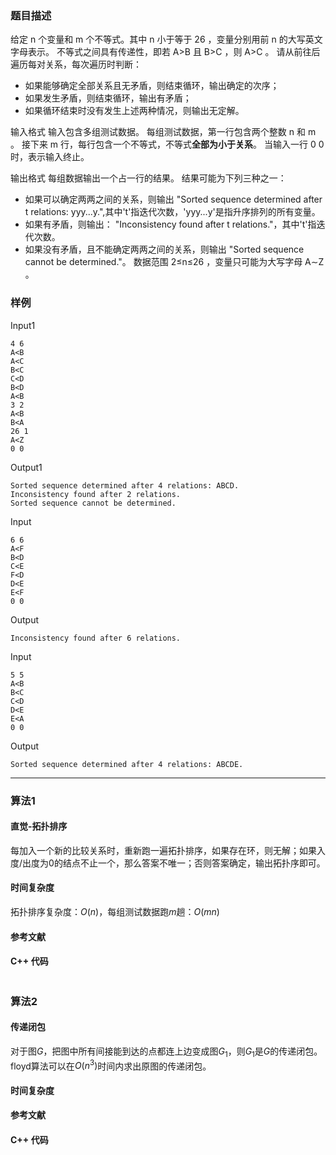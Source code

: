 ### 题目描述

给定  n  个变量和  m  个不等式。其中  n  小于等于  26 ，变量分别用前  n  的大写英文字母表示。
不等式之间具有传递性，即若  A>B  且  B>C ，则  A>C 。
请从前往后遍历每对关系，每次遍历时判断：
- 如果能够确定全部关系且无矛盾，则结束循环，输出确定的次序；
- 如果发生矛盾，则结束循环，输出有矛盾；
- 如果循环结束时没有发生上述两种情况，则输出无定解。

输入格式
输入包含多组测试数据。
每组测试数据，第一行包含两个整数  n  和  m 。
接下来  m  行，每行包含一个不等式，不等式**全部为小于关系**。
当输入一行 0 0 时，表示输入终止。

输出格式
每组数据输出一个占一行的结果。
结果可能为下列三种之一：
- 如果可以确定两两之间的关系，则输出 "Sorted sequence determined after t relations: yyy...y.",其中't'指迭代次数，'yyy...y'是指升序排列的所有变量。
- 如果有矛盾，则输出： "Inconsistency found after t relations."，其中't'指迭代次数。
- 如果没有矛盾，且不能确定两两之间的关系，则输出 "Sorted sequence cannot be determined."。
数据范围
2≤n≤26 ，变量只可能为大写字母  A∼Z 。

### 样例

Input1

```
4 6
A<B
A<C
B<C
C<D
B<D
A<B
3 2
A<B
B<A
26 1
A<Z
0 0
```

Output1

```
Sorted sequence determined after 4 relations: ABCD.
Inconsistency found after 2 relations.
Sorted sequence cannot be determined.
```

Input

```
6 6
A<F
B<D
C<E
F<D
D<E
E<F
0 0
```

Output

```
Inconsistency found after 6 relations.
```


Input

```
5 5
A<B
B<C
C<D
D<E
E<A
0 0
```

Output

```
Sorted sequence determined after 4 relations: ABCDE.
```


----------

### 算法1
#### 直觉-拓扑排序

每加入一个新的比较关系时，重新跑一遍拓扑排序，如果存在环，则无解；如果入度/出度为0的结点不止一个，那么答案不唯一；否则答案确定，输出拓扑序即可。


#### 时间复杂度

拓扑排序复杂度：$O(n)$，每组测试数据跑$m$趟：$O(mn)$

#### 参考文献

#### C++ 代码

``` cpp

```

### 算法2
#### 传递闭包

对于图$G$，把图中所有间接能到达的点都连上边变成图$G_1$，则$G_1$是$G$的传递闭包。
floyd算法可以在$O(n ^ 3)$时间内求出原图的传递闭包。

#### 时间复杂度


#### 参考文献

#### C++ 代码

``` cpp

```